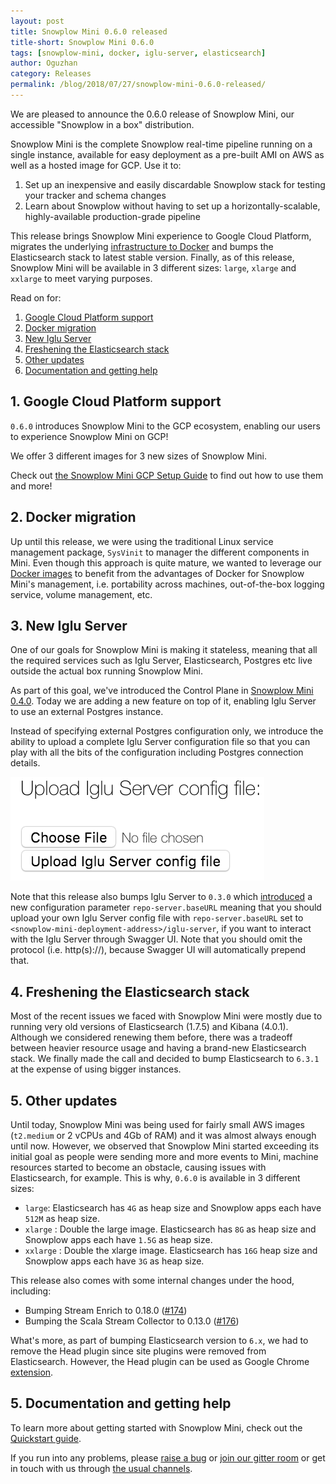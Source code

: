 ```yaml
---
layout: post
title: Snowplow Mini 0.6.0 released
title-short: Snowplow Mini 0.6.0
tags: [snowplow-mini, docker, iglu-server, elasticsearch]
author: Oguzhan
category: Releases
permalink: /blog/2018/07/27/snowplow-mini-0.6.0-released/
---
```


We are pleased to announce the 0.6.0 release of Snowplow Mini, our accessible "Snowplow in a box" distribution.

Snowplow Mini is the complete Snowplow real-time pipeline running on a single instance, available
for easy deployment as a pre-built AMI on AWS as well as a hosted image for GCP. Use it to:

1. Set up an inexpensive and easily discardable Snowplow stack for testing your tracker and schema changes
2. Learn about Snowplow without having to set up a horizontally-scalable, highly-available production-grade pipeline

This release brings Snowplow Mini experience to Google Cloud Platform, migrates the underlying
[infrastructure to Docker][docker-migration-issue] and bumps the Elasticsearch stack to latest
stable version. Finally, as of this release, Snowplow Mini will be available in 3 different sizes:
`large`, `xlarge` and `xxlarge` to meet varying purposes.

Read on for:

<!--more-->

1. [Google Cloud Platform support](#gcp-support)
2. [Docker migration](#docker-migration)
3. [New Iglu Server](#iglu-server)
4. [Freshening the Elasticsearch stack](#elasticsearch)
5. [Other updates](#other-changes)
6. [Documentation and getting help](#help)


<h2 id="gcp-support">1. Google Cloud Platform support</h2>

`0.6.0` introduces Snowplow Mini to the GCP ecosystem, enabling our users to experience Snowplow 
Mini on GCP!

We offer 3 different images for 3 new sizes of Snowplow Mini.

Check out [the Snowplow Mini GCP Setup Guide][setup-guide-gcp] to find out how to use them and more!

<h2 id="docker-migration">2. Docker migration</h2>

Up until this release, we were using the traditional Linux service management package, `SysVinit` to
manager the different components in Mini. Even though this approach is quite mature, we wanted to
leverage our [Docker images][snowplow-docker] to benefit from the advantages of Docker for Snowplow
Mini's management, i.e. portability across machines, out-of-the-box logging service, volume
management, etc.

<h2 id="iglu-server">3. New Iglu Server</h2>

One of our goals for Snowplow Mini is making it stateless, meaning that all the required services
such as Iglu Server, Elasticsearch, Postgres etc live outside the actual box running Snowplow Mini.

As part of this goal, we've introduced the Control Plane in [Snowplow Mini 0.4.0][snowplow-mini-0.4.0-post].
Today we are adding a new feature on top of it, enabling Iglu Server to use an external Postgres instance.

Instead of specifying external Postgres configuration only, we introduce the ability to upload
a complete Iglu Server configuration file so that you can play with all the bits of the
configuration including Postgres connection details.

![iglu-server-conf][iglu-server-conf-img]

Note that this release also bumps Iglu Server to `0.3.0` which [introduced][iglu-server-improvements]
a new configuration parameter `repo-server.baseURL` meaning that you should upload your own
Iglu Server config file with `repo-server.baseURL` set to `<snowplow-mini-deployment-address>/iglu-server`,
if you want to interact with the Iglu Server through Swagger UI. Note that you should omit the
protocol (i.e. http(s)://), because Swagger UI will automatically prepend that.

<h2 id="elasticsearch">4. Freshening the Elasticsearch stack</h2>

Most of the recent issues we faced with Snowplow Mini were mostly due to running very old versions
of Elasticsearch (1.7.5) and Kibana (4.0.1). Although we considered renewing them before, there was
a tradeoff between heavier resource usage and having a brand-new Elasticsearch stack. We finally
made the call and decided to bump Elasticsearch to `6.3.1` at the expense of using bigger
instances.

<h2 id="other-changes">5. Other updates</h2>

Until today, Snowplow Mini was being used for fairly small AWS images (`t2.medium` or 2 vCPUs and
4Gb of RAM) and it was almost always enough until now. However, we observed that Snowplow Mini
started exceeding its initial goal as people were sending more and more events to Mini, machine
resources started to become an obstacle, causing issues with Elasticsearch, for example. This is
why, `0.6.0` is available in 3 different sizes:

* `large`: Elasticsearch has `4G` as heap size and Snowplow apps each have `512M` as heap size.
* `xlarge` : Double the large image. Elasticsearch has `8G` as heap size and Snowplow apps each have `1.5G` as heap size.
* `xxlarge` : Double the xlarge image. Elasticsearch has `16G` heap size and Snowplow apps each have `3G` as heap size.

This release also comes with some internal changes under the hood, including:

* Bumping Stream Enrich to 0.18.0 ([#174][174])
* Bumping the Scala Stream Collector to 0.13.0 ([#176][176])

What's more, as part of bumping Elasticsearch version to `6.x`, we had to remove the Head plugin
since site plugins were removed from Elasticsearch. However, the Head plugin can be used as Google
Chrome [extension][head-plugin].

<h2 id="help">5. Documentation and getting help</h2>

To learn more about getting started with Snowplow Mini, check out the [Quickstart guide][quickstart].

If you run into any problems, please [raise a bug][issues] or [join our gitter room][gitter-room] or get in touch with us through [the usual channels][talk-to-us].

[docker-migration-issue]: https://github.com/snowplow/snowplow-mini/issues/23
[control-plane-doc]: https://github.com/snowplow/snowplow-mini/wiki/Control-Plane-API
[iglu-server-improvements]: https://snowplowanalytics.com/blog/2018/04/19/iglu-r9-bulls-eye-released/#server-improvements
[snowplow-mini-0.4.0-post]: https://snowplowanalytics.com/blog/2017/12/21/snowplow-mini-0.4.0-released/#control-plane

[152]: https://github.com/snowplow/snowplow-mini/issues/152
[79]: https://github.com/snowplow/snowplow-mini/issues/79
[174]: https://github.com/snowplow/snowplow-mini/issues/174
[176]: https://github.com/snowplow/snowplow-mini/issues/176

[setup-guide-gcp]: https://github.com/snowplow/snowplow-mini/wiki/Setup-guide-GCP
[quickstart]: https://github.com/snowplow/snowplow-mini/wiki/Quickstart-guide
[issues]: https://github.com/snowplow/snowplow-mini/issues/new
[talk-to-us]: https://github.com/snowplow/snowplow/wiki/Talk-to-us
[gitter-room]: https://gitter.im/snowplow/snowplow-mini

[iglu-server-conf-img]: /assets/img/blog/2018/07/iglu-server-conf.png

[head-plugin]: https://chrome.google.com/webstore/detail/elasticsearch-head/ffmkiejjmecolpfloofpjologoblkegm

[snowplow-docker]: https://github.com/snowplow/snowplow-docker
